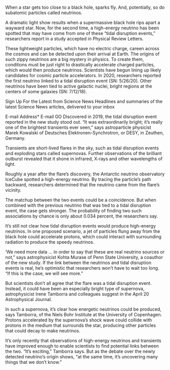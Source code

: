 <!-- https://source.unsplash.com/random/1920x1080/?wallpaper,landscape -->
When a star gets too close to a black hole, sparks fly. And, potentially, so do subatomic particles called neutrinos.

A dramatic light show results when a supermassive black hole rips apart a wayward star. Now, for the second time, a high-energy neutrino has been spotted that may have come from one of these “tidal disruption events,” researchers report in a study accepted in Physical Review Letters.

These lightweight particles, which have no electric charge, careen across the cosmos and can be detected upon their arrival at Earth. The origins of such zippy neutrinos are a big mystery in physics. To create them, conditions must be just right to drastically accelerate charged particles, which would then produce neutrinos. Scientists have begun lining up likely candidates for cosmic particle accelerators. In 2020, researchers reported the first neutrino linked to a tidal disruption event (SN: 5/26/20). Other neutrinos have been tied to active galactic nuclei, bright regions at the centers of some galaxies (SN: 7/12/18).


Sign Up For the Latest from Science News
Headlines and summaries of the latest Science News articles, delivered to your inbox

E-mail Address*
E-mail
GO
Discovered in 2019, the tidal disruption event reported in the new study stood out. “It was extraordinarily bright; it’s really one of the brightest transients ever seen,” says astroparticle physicist Marek Kowalski of Deutsches Elektronen-Synchrotron, or DESY, in Zeuthen, Germany.

Transients are short-lived flares in the sky, such as tidal disruption events and exploding stars called supernovas. Further observations of the brilliant outburst revealed that it shone in infrared, X-rays and other wavelengths of light.

Roughly a year after the flare’s discovery, the Antarctic neutrino observatory IceCube spotted a high-energy neutrino. By tracing the particle’s path backward, researchers determined that the neutrino came from the flare’s vicinity.

The matchup between the two events could be a coincidence. But when combined with the previous neutrino that was tied to a tidal disruption event, the case gets stronger. The probability of finding two such associations by chance is only about 0.034 percent, the researchers say.

It’s still not clear how tidal disruption events would produce high-energy neutrinos. In one proposed scenario, a jet of particles flung away from the black hole could accelerate protons, which could interact with surrounding radiation to produce the speedy neutrinos.

‘We need more data … in order to say that these are real neutrino sources or not,” says astrophysicist Kohta Murase of Penn State University, a coauthor of the new study. If the link between the neutrinos and tidal disruption events is real, he’s optimistic that researchers won’t have to wait too long. “If this is the case, we will see more.”

But scientists don’t all agree that the flare was a tidal disruption event. Instead, it could have been an especially bright type of supernova, astrophysicist Irene Tamborra and colleagues suggest in the April 20 Astrophysical Journal.

In such a supernova, it’s clear how energetic neutrinos could be produced, says Tamborra, of the Niels Bohr Institute at the University of Copenhagen. Protons accelerated by the supernova’s shock wave could collide with protons in the medium that surrounds the star, producing other particles that could decay to make neutrinos.

It’s only recently that observations of high-energy neutrinos and transients have improved enough to enable scientists to find potential links between the two. “It’s exciting,” Tamborra says. But as the debate over the newly detected neutrino’s origin shows, “at the same time, it’s uncovering many things that we don’t know.”
